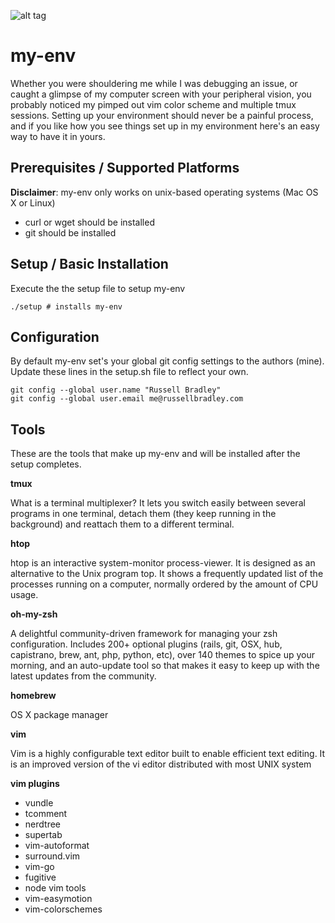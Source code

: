 ![alt tag](https://raw.githubusercontent.com/RussellBradley/my-env/master/snapshot.png)


my-env
======

Whether you were shouldering me while I was debugging an issue, or caught a glimpse of my computer screen with your peripheral vision, you probably noticed my pimped out vim color scheme and multiple tmux sessions. Setting up your environment should never be a painful process, and if you like how you see things set up in my environment here's an easy way to have it in yours. 


Prerequisites / Supported Platforms
-----

**Disclaimer**: my-env only works on unix-based operating systems (Mac OS X or Linux)
- curl or wget should be installed
- git should be installed


Setup / Basic Installation 
-----

Execute the the setup file to setup my-env

    ./setup # installs my-env
    
Configuration
-----

By default my-env set's your global git config settings to the authors (mine). Update these lines in the setup.sh file to reflect your own. 

    git config --global user.name "Russell Bradley"
    git config --global user.email me@russellbradley.com


Tools
-----

These are the tools that make up my-env and will be installed after the setup completes.

**tmux** 

What is a terminal multiplexer? It lets you switch easily between several programs in one terminal, detach them (they keep running in the background) and reattach them to a different terminal. 

**htop**

htop is an interactive system-monitor process-viewer. It is designed as an alternative to the Unix program top. It shows a frequently updated list of the processes running on a computer, normally ordered by the amount of CPU usage.

**oh-my-zsh**

A delightful community-driven framework for managing your zsh configuration. Includes 200+ optional plugins (rails, git, OSX, hub, capistrano, brew, ant, php, python, etc), over 140 themes to spice up your morning, and an auto-update tool so that makes it easy to keep up with the latest updates from the community. 

**homebrew**

OS X package manager 

**vim**

Vim is a highly configurable text editor built to enable efficient text editing. It is an improved version of the vi editor distributed with most UNIX system

**vim plugins**

- vundle
- tcomment
- nerdtree
- supertab
- vim-autoformat
- surround.vim
- vim-go
- fugitive
- node vim tools
- vim-easymotion
- vim-colorschemes

